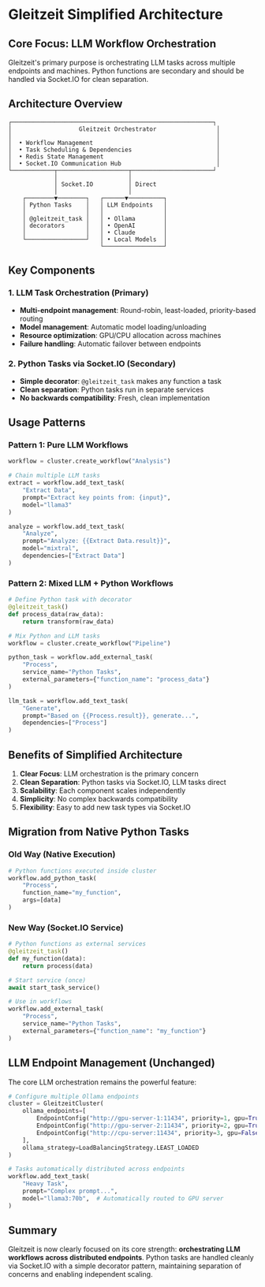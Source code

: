 # Gleitzeit Simplified Architecture

## Core Focus: LLM Workflow Orchestration

Gleitzeit's primary purpose is orchestrating LLM tasks across multiple endpoints and machines. Python functions are secondary and should be handled via Socket.IO for clean separation.

## Architecture Overview

```
┌─────────────────────────────────────────────────────────┐
│                   Gleitzeit Orchestrator                 │
│                                                          │
│  • Workflow Management                                   │
│  • Task Scheduling & Dependencies                        │
│  • Redis State Management                                │
│  • Socket.IO Communication Hub                           │
└────────────┬────────────────────┬───────────────────────┘
             │                    │
             │ Socket.IO          │ Direct
             │                    │
    ┌────────▼────────┐   ┌──────▼──────────┐
    │ Python Tasks    │   │ LLM Endpoints   │
    │                 │   │                 │
    │ @gleitzeit_task │   │ • Ollama        │
    │ decorators      │   │ • OpenAI        │
    │                 │   │ • Claude        │
    └─────────────────┘   │ • Local Models  │
                          └─────────────────┘
```

## Key Components

### 1. LLM Task Orchestration (Primary)
- **Multi-endpoint management**: Round-robin, least-loaded, priority-based routing
- **Model management**: Automatic model loading/unloading
- **Resource optimization**: GPU/CPU allocation across machines
- **Failure handling**: Automatic failover between endpoints

### 2. Python Tasks via Socket.IO (Secondary)
- **Simple decorator**: `@gleitzeit_task` makes any function a task
- **Clean separation**: Python tasks run in separate services
- **No backwards compatibility**: Fresh, clean implementation

## Usage Patterns

### Pattern 1: Pure LLM Workflows
```python
workflow = cluster.create_workflow("Analysis")

# Chain multiple LLM tasks
extract = workflow.add_text_task(
    "Extract Data",
    prompt="Extract key points from: {input}",
    model="llama3"
)

analyze = workflow.add_text_task(
    "Analyze",
    prompt="Analyze: {{Extract Data.result}}",
    model="mixtral",
    dependencies=["Extract Data"]
)
```

### Pattern 2: Mixed LLM + Python Workflows
```python
# Define Python task with decorator
@gleitzeit_task()
def process_data(raw_data):
    return transform(raw_data)

# Mix Python and LLM tasks
workflow = cluster.create_workflow("Pipeline")

python_task = workflow.add_external_task(
    "Process",
    service_name="Python Tasks",
    external_parameters={"function_name": "process_data"}
)

llm_task = workflow.add_text_task(
    "Generate",
    prompt="Based on {{Process.result}}, generate...",
    dependencies=["Process"]
)
```

## Benefits of Simplified Architecture

1. **Clear Focus**: LLM orchestration is the primary concern
2. **Clean Separation**: Python tasks via Socket.IO, LLM tasks direct
3. **Scalability**: Each component scales independently
4. **Simplicity**: No complex backwards compatibility
5. **Flexibility**: Easy to add new task types via Socket.IO

## Migration from Native Python Tasks

### Old Way (Native Execution)
```python
# Python functions executed inside cluster
workflow.add_python_task(
    "Process",
    function_name="my_function",
    args=[data]
)
```

### New Way (Socket.IO Service)
```python
# Python functions as external services
@gleitzeit_task()
def my_function(data):
    return process(data)

# Start service (once)
await start_task_service()

# Use in workflows
workflow.add_external_task(
    "Process",
    service_name="Python Tasks",
    external_parameters={"function_name": "my_function"}
)
```

## LLM Endpoint Management (Unchanged)

The core LLM orchestration remains the powerful feature:

```python
# Configure multiple Ollama endpoints
cluster = GleitzeitCluster(
    ollama_endpoints=[
        EndpointConfig("http://gpu-server-1:11434", priority=1, gpu=True),
        EndpointConfig("http://gpu-server-2:11434", priority=2, gpu=True),
        EndpointConfig("http://cpu-server:11434", priority=3, gpu=False),
    ],
    ollama_strategy=LoadBalancingStrategy.LEAST_LOADED
)

# Tasks automatically distributed across endpoints
workflow.add_text_task(
    "Heavy Task",
    prompt="Complex prompt...",
    model="llama3:70b",  # Automatically routed to GPU server
)
```

## Summary

Gleitzeit is now clearly focused on its core strength: **orchestrating LLM workflows across distributed endpoints**. Python tasks are handled cleanly via Socket.IO with a simple decorator pattern, maintaining separation of concerns and enabling independent scaling.